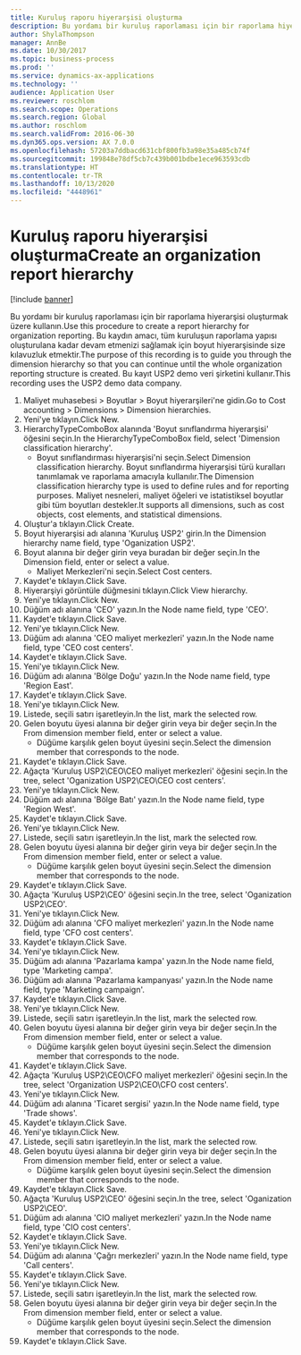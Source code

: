 ```yaml
---
title: Kuruluş raporu hiyerarşisi oluşturma
description: Bu yordamı bir kuruluş raporlaması için bir raporlama hiyerarşisi oluşturmak üzere kullanın.
author: ShylaThompson
manager: AnnBe
ms.date: 10/30/2017
ms.topic: business-process
ms.prod: ''
ms.service: dynamics-ax-applications
ms.technology: ''
audience: Application User
ms.reviewer: roschlom
ms.search.scope: Operations
ms.search.region: Global
ms.author: roschlom
ms.search.validFrom: 2016-06-30
ms.dyn365.ops.version: AX 7.0.0
ms.openlocfilehash: 57203a7ddbacd631cbf800fb3a98e35a485cb74f
ms.sourcegitcommit: 199848e78df5cb7c439b001bdbe1ece963593cdb
ms.translationtype: HT
ms.contentlocale: tr-TR
ms.lasthandoff: 10/13/2020
ms.locfileid: "4448961"
---
```

# <a name="create-an-organization-report-hierarchy"></a><span data-ttu-id="3de8b-103">Kuruluş raporu hiyerarşisi oluşturma</span><span class="sxs-lookup"><span data-stu-id="3de8b-103">Create an organization report hierarchy</span></span>

[!include [banner](../../includes/banner.md)]

<span data-ttu-id="3de8b-104">Bu yordamı bir kuruluş raporlaması için bir raporlama hiyerarşisi oluşturmak üzere kullanın.</span><span class="sxs-lookup"><span data-stu-id="3de8b-104">Use this procedure to create a report hierarchy for organization reporting.</span></span> <span data-ttu-id="3de8b-105">Bu kaydın amacı, tüm kuruluşun raporlama yapısı oluşturulana kadar devam etmenizi sağlamak için boyut hiyerarşisinde size kılavuzluk etmektir.</span><span class="sxs-lookup"><span data-stu-id="3de8b-105">The purpose of this recording is to guide you through the dimension hierarchy so that you can continue until the whole organization reporting structure is created.</span></span> <span data-ttu-id="3de8b-106">Bu kayıt USP2 demo veri şirketini kullanır.</span><span class="sxs-lookup"><span data-stu-id="3de8b-106">This recording uses the USP2 demo data company.</span></span>

1. <span data-ttu-id="3de8b-107">Maliyet muhasebesi > Boyutlar > Boyut hiyerarşileri'ne gidin.</span><span class="sxs-lookup"><span data-stu-id="3de8b-107">Go to Cost accounting > Dimensions > Dimension hierarchies.</span></span>
2. <span data-ttu-id="3de8b-108">Yeni'ye tıklayın.</span><span class="sxs-lookup"><span data-stu-id="3de8b-108">Click New.</span></span>
3. <span data-ttu-id="3de8b-109">HierarchyTypeComboBox alanında 'Boyut sınıflandırma hiyerarşisi' öğesini seçin.</span><span class="sxs-lookup"><span data-stu-id="3de8b-109">In the HierarchyTypeComboBox field, select 'Dimension classification hierarchy'.</span></span>
    * <span data-ttu-id="3de8b-110">Boyut sınıflandırması hiyerarşisi'ni seçin.</span><span class="sxs-lookup"><span data-stu-id="3de8b-110">Select Dimension classification hierarchy.</span></span> <span data-ttu-id="3de8b-111">Boyut sınıflandırma hiyerarşisi türü kuralları tanımlamak ve raporlama amacıyla kullanılır.</span><span class="sxs-lookup"><span data-stu-id="3de8b-111">The Dimension classification hierarchy type is used to define rules and for reporting purposes.</span></span> <span data-ttu-id="3de8b-112">Maliyet nesneleri, maliyet öğeleri ve istatistiksel boyutlar gibi tüm boyutları destekler.</span><span class="sxs-lookup"><span data-stu-id="3de8b-112">It supports all dimensions, such as cost objects, cost elements, and statistical dimensions.</span></span>  
4. <span data-ttu-id="3de8b-113">Oluştur'a tıklayın.</span><span class="sxs-lookup"><span data-stu-id="3de8b-113">Click Create.</span></span>
5. <span data-ttu-id="3de8b-114">Boyut hiyerarşisi adı alanına 'Kuruluş USP2' girin.</span><span class="sxs-lookup"><span data-stu-id="3de8b-114">In the Dimension hierarchy name field, type 'Oganization USP2'.</span></span>
6. <span data-ttu-id="3de8b-115">Boyut alanına bir değer girin veya buradan bir değer seçin.</span><span class="sxs-lookup"><span data-stu-id="3de8b-115">In the Dimension field, enter or select a value.</span></span>
    * <span data-ttu-id="3de8b-116">Maliyet Merkezleri'ni seçin.</span><span class="sxs-lookup"><span data-stu-id="3de8b-116">Select Cost centers.</span></span>  
7. <span data-ttu-id="3de8b-117">Kaydet'e tıklayın.</span><span class="sxs-lookup"><span data-stu-id="3de8b-117">Click Save.</span></span>
8. <span data-ttu-id="3de8b-118">Hiyerarşiyi görüntüle düğmesini tıklayın.</span><span class="sxs-lookup"><span data-stu-id="3de8b-118">Click View hierarchy.</span></span>
9. <span data-ttu-id="3de8b-119">Yeni'ye tıklayın.</span><span class="sxs-lookup"><span data-stu-id="3de8b-119">Click New.</span></span>
10. <span data-ttu-id="3de8b-120">Düğüm adı alanına 'CEO' yazın.</span><span class="sxs-lookup"><span data-stu-id="3de8b-120">In the Node name field, type 'CEO'.</span></span>
11. <span data-ttu-id="3de8b-121">Kaydet'e tıklayın.</span><span class="sxs-lookup"><span data-stu-id="3de8b-121">Click Save.</span></span>
12. <span data-ttu-id="3de8b-122">Yeni'ye tıklayın.</span><span class="sxs-lookup"><span data-stu-id="3de8b-122">Click New.</span></span>
13. <span data-ttu-id="3de8b-123">Düğüm adı alanına 'CEO maliyet merkezleri' yazın.</span><span class="sxs-lookup"><span data-stu-id="3de8b-123">In the Node name field, type 'CEO cost centers'.</span></span>
14. <span data-ttu-id="3de8b-124">Kaydet'e tıklayın.</span><span class="sxs-lookup"><span data-stu-id="3de8b-124">Click Save.</span></span>
15. <span data-ttu-id="3de8b-125">Yeni'ye tıklayın.</span><span class="sxs-lookup"><span data-stu-id="3de8b-125">Click New.</span></span>
16. <span data-ttu-id="3de8b-126">Düğüm adı alanına 'Bölge Doğu' yazın.</span><span class="sxs-lookup"><span data-stu-id="3de8b-126">In the Node name field, type 'Region East'.</span></span>
17. <span data-ttu-id="3de8b-127">Kaydet'e tıklayın.</span><span class="sxs-lookup"><span data-stu-id="3de8b-127">Click Save.</span></span>
18. <span data-ttu-id="3de8b-128">Yeni'ye tıklayın.</span><span class="sxs-lookup"><span data-stu-id="3de8b-128">Click New.</span></span>
19. <span data-ttu-id="3de8b-129">Listede, seçili satırı işaretleyin.</span><span class="sxs-lookup"><span data-stu-id="3de8b-129">In the list, mark the selected row.</span></span>
20. <span data-ttu-id="3de8b-130">Gelen boyutu üyesi alanına bir değer girin veya bir değer seçin.</span><span class="sxs-lookup"><span data-stu-id="3de8b-130">In the From dimension member field, enter or select a value.</span></span>
    * <span data-ttu-id="3de8b-131">Düğüme karşılık gelen boyut üyesini seçin.</span><span class="sxs-lookup"><span data-stu-id="3de8b-131">Select the dimension member that corresponds to the node.</span></span>  
21. <span data-ttu-id="3de8b-132">Kaydet'e tıklayın.</span><span class="sxs-lookup"><span data-stu-id="3de8b-132">Click Save.</span></span>
22. <span data-ttu-id="3de8b-133">Ağaçta 'Kuruluş USP2\CEO\CEO maliyet merkezleri' öğesini seçin.</span><span class="sxs-lookup"><span data-stu-id="3de8b-133">In the tree, select 'Oganization USP2\CEO\CEO cost centers'.</span></span>
23. <span data-ttu-id="3de8b-134">Yeni'ye tıklayın.</span><span class="sxs-lookup"><span data-stu-id="3de8b-134">Click New.</span></span>
24. <span data-ttu-id="3de8b-135">Düğüm adı alanına 'Bölge Batı' yazın.</span><span class="sxs-lookup"><span data-stu-id="3de8b-135">In the Node name field, type 'Region West'.</span></span>
25. <span data-ttu-id="3de8b-136">Kaydet'e tıklayın.</span><span class="sxs-lookup"><span data-stu-id="3de8b-136">Click Save.</span></span>
26. <span data-ttu-id="3de8b-137">Yeni'ye tıklayın.</span><span class="sxs-lookup"><span data-stu-id="3de8b-137">Click New.</span></span>
27. <span data-ttu-id="3de8b-138">Listede, seçili satırı işaretleyin.</span><span class="sxs-lookup"><span data-stu-id="3de8b-138">In the list, mark the selected row.</span></span>
28. <span data-ttu-id="3de8b-139">Gelen boyutu üyesi alanına bir değer girin veya bir değer seçin.</span><span class="sxs-lookup"><span data-stu-id="3de8b-139">In the From dimension member field, enter or select a value.</span></span>
    * <span data-ttu-id="3de8b-140">Düğüme karşılık gelen boyut üyesini seçin.</span><span class="sxs-lookup"><span data-stu-id="3de8b-140">Select the dimension member that corresponds to the node.</span></span>  
29. <span data-ttu-id="3de8b-141">Kaydet'e tıklayın.</span><span class="sxs-lookup"><span data-stu-id="3de8b-141">Click Save.</span></span>
30. <span data-ttu-id="3de8b-142">Ağaçta 'Kuruluş USP2\CEO' öğesini seçin.</span><span class="sxs-lookup"><span data-stu-id="3de8b-142">In the tree, select 'Oganization USP2\CEO'.</span></span>
31. <span data-ttu-id="3de8b-143">Yeni'ye tıklayın.</span><span class="sxs-lookup"><span data-stu-id="3de8b-143">Click New.</span></span>
32. <span data-ttu-id="3de8b-144">Düğüm adı alanına 'CFO maliyet merkezleri' yazın.</span><span class="sxs-lookup"><span data-stu-id="3de8b-144">In the Node name field, type 'CFO cost centers'.</span></span>
33. <span data-ttu-id="3de8b-145">Kaydet'e tıklayın.</span><span class="sxs-lookup"><span data-stu-id="3de8b-145">Click Save.</span></span>
34. <span data-ttu-id="3de8b-146">Yeni'ye tıklayın.</span><span class="sxs-lookup"><span data-stu-id="3de8b-146">Click New.</span></span>
35. <span data-ttu-id="3de8b-147">Düğüm adı alanına 'Pazarlama kampa' yazın.</span><span class="sxs-lookup"><span data-stu-id="3de8b-147">In the Node name field, type 'Marketing campa'.</span></span>
36. <span data-ttu-id="3de8b-148">Düğüm adı alanına 'Pazarlama kampanyası' yazın.</span><span class="sxs-lookup"><span data-stu-id="3de8b-148">In the Node name field, type 'Marketing campaign'.</span></span>
37. <span data-ttu-id="3de8b-149">Kaydet'e tıklayın.</span><span class="sxs-lookup"><span data-stu-id="3de8b-149">Click Save.</span></span>
38. <span data-ttu-id="3de8b-150">Yeni'ye tıklayın.</span><span class="sxs-lookup"><span data-stu-id="3de8b-150">Click New.</span></span>
39. <span data-ttu-id="3de8b-151">Listede, seçili satırı işaretleyin.</span><span class="sxs-lookup"><span data-stu-id="3de8b-151">In the list, mark the selected row.</span></span>
40. <span data-ttu-id="3de8b-152">Gelen boyutu üyesi alanına bir değer girin veya bir değer seçin.</span><span class="sxs-lookup"><span data-stu-id="3de8b-152">In the From dimension member field, enter or select a value.</span></span>
    * <span data-ttu-id="3de8b-153">Düğüme karşılık gelen boyut üyesini seçin.</span><span class="sxs-lookup"><span data-stu-id="3de8b-153">Select the dimension member that corresponds to the node.</span></span>  
41. <span data-ttu-id="3de8b-154">Kaydet'e tıklayın.</span><span class="sxs-lookup"><span data-stu-id="3de8b-154">Click Save.</span></span>
42. <span data-ttu-id="3de8b-155">Ağaçta 'Kuruluş USP2\CEO\CFO maliyet merkezleri' öğesini seçin.</span><span class="sxs-lookup"><span data-stu-id="3de8b-155">In the tree, select 'Organization USP2\CEO\CFO cost centers'.</span></span>
43. <span data-ttu-id="3de8b-156">Yeni'ye tıklayın.</span><span class="sxs-lookup"><span data-stu-id="3de8b-156">Click New.</span></span>
44. <span data-ttu-id="3de8b-157">Düğüm adı alanına 'Ticaret sergisi' yazın.</span><span class="sxs-lookup"><span data-stu-id="3de8b-157">In the Node name field, type 'Trade shows'.</span></span>
45. <span data-ttu-id="3de8b-158">Kaydet'e tıklayın.</span><span class="sxs-lookup"><span data-stu-id="3de8b-158">Click Save.</span></span>
46. <span data-ttu-id="3de8b-159">Yeni'ye tıklayın.</span><span class="sxs-lookup"><span data-stu-id="3de8b-159">Click New.</span></span>
47. <span data-ttu-id="3de8b-160">Listede, seçili satırı işaretleyin.</span><span class="sxs-lookup"><span data-stu-id="3de8b-160">In the list, mark the selected row.</span></span>
48. <span data-ttu-id="3de8b-161">Gelen boyutu üyesi alanına bir değer girin veya bir değer seçin.</span><span class="sxs-lookup"><span data-stu-id="3de8b-161">In the From dimension member field, enter or select a value.</span></span>
    * <span data-ttu-id="3de8b-162">Düğüme karşılık gelen boyut üyesini seçin.</span><span class="sxs-lookup"><span data-stu-id="3de8b-162">Select the dimension member that corresponds to the node.</span></span>  
49. <span data-ttu-id="3de8b-163">Kaydet'e tıklayın.</span><span class="sxs-lookup"><span data-stu-id="3de8b-163">Click Save.</span></span>
50. <span data-ttu-id="3de8b-164">Ağaçta 'Kuruluş USP2\CEO' öğesini seçin.</span><span class="sxs-lookup"><span data-stu-id="3de8b-164">In the tree, select 'Oganization USP2\CEO'.</span></span>
51. <span data-ttu-id="3de8b-165">Düğüm adı alanına 'CIO maliyet merkezleri' yazın.</span><span class="sxs-lookup"><span data-stu-id="3de8b-165">In the Node name field, type 'CIO cost centers'.</span></span>
52. <span data-ttu-id="3de8b-166">Kaydet'e tıklayın.</span><span class="sxs-lookup"><span data-stu-id="3de8b-166">Click Save.</span></span>
53. <span data-ttu-id="3de8b-167">Yeni'ye tıklayın.</span><span class="sxs-lookup"><span data-stu-id="3de8b-167">Click New.</span></span>
54. <span data-ttu-id="3de8b-168">Düğüm adı alanına 'Çağrı merkezleri' yazın.</span><span class="sxs-lookup"><span data-stu-id="3de8b-168">In the Node name field, type 'Call centers'.</span></span>
55. <span data-ttu-id="3de8b-169">Kaydet'e tıklayın.</span><span class="sxs-lookup"><span data-stu-id="3de8b-169">Click Save.</span></span>
56. <span data-ttu-id="3de8b-170">Yeni'ye tıklayın.</span><span class="sxs-lookup"><span data-stu-id="3de8b-170">Click New.</span></span>
57. <span data-ttu-id="3de8b-171">Listede, seçili satırı işaretleyin.</span><span class="sxs-lookup"><span data-stu-id="3de8b-171">In the list, mark the selected row.</span></span>
58. <span data-ttu-id="3de8b-172">Gelen boyutu üyesi alanına bir değer girin veya bir değer seçin.</span><span class="sxs-lookup"><span data-stu-id="3de8b-172">In the From dimension member field, enter or select a value.</span></span>
    * <span data-ttu-id="3de8b-173">Düğüme karşılık gelen boyut üyesini seçin.</span><span class="sxs-lookup"><span data-stu-id="3de8b-173">Select the dimension member that corresponds to the node.</span></span>  
59. <span data-ttu-id="3de8b-174">Kaydet'e tıklayın.</span><span class="sxs-lookup"><span data-stu-id="3de8b-174">Click Save.</span></span>

